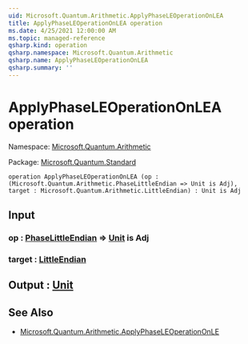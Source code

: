 ```yaml
---
uid: Microsoft.Quantum.Arithmetic.ApplyPhaseLEOperationOnLEA
title: ApplyPhaseLEOperationOnLEA operation
ms.date: 4/25/2021 12:00:00 AM
ms.topic: managed-reference
qsharp.kind: operation
qsharp.namespace: Microsoft.Quantum.Arithmetic
qsharp.name: ApplyPhaseLEOperationOnLEA
qsharp.summary: ''
---
```


# ApplyPhaseLEOperationOnLEA operation

Namespace: [Microsoft.Quantum.Arithmetic](xref:Microsoft.Quantum.Arithmetic)

Package: [Microsoft.Quantum.Standard](https://nuget.org/packages/Microsoft.Quantum.Standard)




```qsharp
operation ApplyPhaseLEOperationOnLEA (op : (Microsoft.Quantum.Arithmetic.PhaseLittleEndian => Unit is Adj), target : Microsoft.Quantum.Arithmetic.LittleEndian) : Unit is Adj
```


## Input

### op : [PhaseLittleEndian](xref:Microsoft.Quantum.Arithmetic.PhaseLittleEndian) => [Unit](xref:microsoft.quantum.qsharp.valueliterals#unit-literal)  is Adj




### target : [LittleEndian](xref:Microsoft.Quantum.Arithmetic.LittleEndian)





## Output : [Unit](xref:microsoft.quantum.qsharp.valueliterals#unit-literal)



## See Also

- [Microsoft.Quantum.Arithmetic.ApplyPhaseLEOperationOnLE](xref:Microsoft.Quantum.Arithmetic.ApplyPhaseLEOperationOnLE)